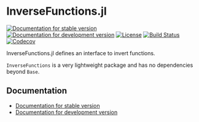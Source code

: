 # InverseFunctions.jl

[![Documentation for stable version](https://img.shields.io/badge/docs-stable-blue.svg)](https://oschulz.github.io/InverseFunctions.jl/stable)
[![Documentation for development version](https://img.shields.io/badge/docs-dev-blue.svg)](https://oschulz.github.io/InverseFunctions.jl/dev)
[![License](http://img.shields.io/badge/license-MIT-brightgreen.svg?style=flat)](LICENSE.md)
[![Build Status](https://github.com/oschulz/InverseFunctions.jl/workflows/CI/badge.svg?branch=master)](https://github.com/oschulz/InverseFunctions.jl/actions?query=workflow%3ACI)
[![Codecov](https://codecov.io/gh/oschulz/InverseFunctions.jl/branch/master/graph/badge.svg)](https://codecov.io/gh/oschulz/InverseFunctions.jl)


InverseFunctions.jl defines an interface to invert functions.

`InverseFunctions` is a very lightweight package and has no dependencies
beyond `Base`.

## Documentation

* [Documentation for stable version](https://oschulz.github.io/InverseFunctions.jl/stable)
* [Documentation for development version](https://oschulz.github.io/InverseFunctions.jl/dev)
